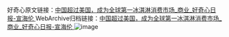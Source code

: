 好奇心原文链接：[中国超过美国，成为全球第一冰淇淋消费市场_商业_好奇心日报-宣海伦 ](https://www.qdaily.com/articles/12631.html)
WebArchive归档链接：[中国超过美国，成为全球第一冰淇淋消费市场_商业_好奇心日报-宣海伦 ](http://web.archive.org/web/20190623172850/https://www.qdaily.com/articles/12631.html)
![image](http://ww3.sinaimg.cn/large/007d5XDply1g3x2qn6bb0j30u03w97wh)
